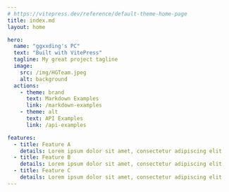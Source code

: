 ```yaml
---
# https://vitepress.dev/reference/default-theme-home-page
title: index.md
layout: home

hero:
  name: "ggxxding's PC"
  text: "Built with VitePress"
  tagline: My great project tagline
  image:
    src: /img/HGTeam.jpeg
    alt: background
  actions:
    - theme: brand
      text: Markdown Examples
      link: /markdown-examples
    - theme: alt
      text: API Examples
      link: /api-examples

features:
  - title: Feature A
    details: Lorem ipsum dolor sit amet, consectetur adipiscing elit
  - title: Feature B
    details: Lorem ipsum dolor sit amet, consectetur adipiscing elit
  - title: Feature C
    details: Lorem ipsum dolor sit amet, consectetur adipiscing elit
---
```


